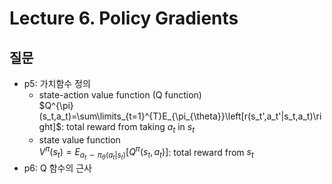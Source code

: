 # Lecture 6. Policy Gradients

## 질문
- p5: 가치함수 정의
  - state-action value function (Q function)    
    $Q^{\pi}(s_t,a_t)=\sum\limits_{t=1}^{T}E_{\pi_{\theta}}\left[r(s_t',a_t'|s_t,a_t)\right]$: total reward from taking $a_t$ in $s_t$      
  - state value function   
    $V^{\pi}(s_t)=E_{a_t\sim\pi_{\theta}(a_t|s_t)}\left[Q^{\pi}(s_t,a_t)\right]$: total reward from  $s_t$   
- p6: Q 함수의 근사
